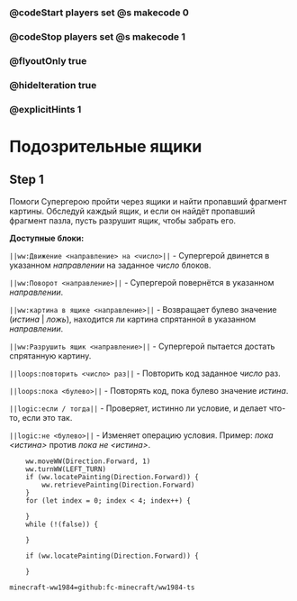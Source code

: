 ### @codeStart players set @s makecode 0
### @codeStop players set @s makecode 1

### @flyoutOnly true
### @hideIteration true 
### @explicitHints 1

# Подозрительные ящики

## Step 1
Помоги Супергерою пройти через ящики и найти пропавший фрагмент картины. Обследуй каждый ящик, и если он найдёт пропавший фрагмент пазла, пусть разрушит ящик, чтобы забрать его.

**Доступные блоки:**

``||ww:Движение <направление> на <число>||`` - Супергерой двинется в указанном *направлении* на заданное *число* блоков.

``||ww:Поворот <направление>||`` - Супергерой повернётся в указанном *направлении*.

``||ww:картина в ящике <направление>||`` - Возвращает булево значение (*истина* | *ложь*), находится ли картина спрятанной в указанном *направлении*.

``||ww:Разрушить ящик <направление>||`` - Супергерой пытается достать спрятанную картину.

``||loops:повторить <число> раз||`` - Повторить код заданное *число* раз.

``||loops:пока <булево>||`` - Повторять код, пока булево значение *истина*.

``||logic:если / тогда||`` - Проверяет, истинно ли условие, и делает что-то, если это так.

``||logic:не <булево>||`` - Изменяет операцию условия. Пример: *пока <истина>* против *пока не <истина>*.

```ghost
    ww.moveWW(Direction.Forward, 1)
    ww.turnWW(LEFT_TURN)
    if (ww.locatePainting(Direction.Forward)) {
        ww.retrievePainting(Direction.Forward)
    }
    for (let index = 0; index < 4; index++) {
        
    }
    while (!(false)) {
        
    }	
```
```template
    if (ww.locatePainting(Direction.Forward)) {

    }
```
```package
minecraft-ww1984=github:fc-minecraft/ww1984-ts
```